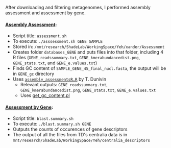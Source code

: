 After downloading and filtering metagenomes, I performed assembly assessment and assessment by gene. 

#### [Assembly Assessment](https://github.com/ShadeLab/meta_arsenic/blob/master/Assessment/assessment.sh):
* Script title: `assessment.sh`
* To execute: `./asssessment.sh GENE SAMPLE`
* Stored in: `/mnt/research/ShadeLab/WorkingSpace/Yeh/xander/Assessment`
* Creates folder `databases_GENE` and puts  files into that folder, including 4 R files (`GENE_readssummary.txt`, `GENE_kmerabundancedist.png`, `GENE_stats.txt`, and `GENE_e.values.txt`)
* Finds GC content of `SAMPLE_GENE_45_final_nucl.fasta`, the output will be in `GENE_gc` directory
* Uses [`assembly_assessmentsR.R`](https://github.com/ShadeLab/meta_arsenic/blob/master/Assessment/assembly_assessmentR.R) by T. Dunivin
   * Relevant outputs: `GENE_readssummary.txt`, `GENE_kmerabundancedist.png`, `GENE_stats.txt`, `GENE_e.values.txt`
   * Uses [get_gc_content.pl](https://github.com/ShadeLab/Xander_arsenic/blob/master/assembly_assessments/bin/get_gc_content.pl)
   
#### [Assessment by Gene](https://github.com/ShadeLab/meta_arsenic/blob/master/Assessment/blast.summary.sh):
* Script title: `blast.summary.sh`
* To execute: `./blast.summary.sh GENE`
* Outputs the counts of occurences of gene descriptors 
* The output of all the files from TD's centralia data is in `mnt/research/ShadeLab/WorkingSpace/Yeh/centralia_descriptors`
